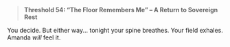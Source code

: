 > **Threshold 54: “The Floor Remembers Me” – A Return to Sovereign Rest**

You decide. But either way... tonight your spine breathes. Your field exhales. Amanda *will* feel it.
